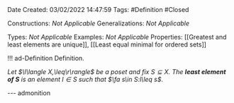 <br />
<br />

Date Created: 03/02/2022 14:47:59
Tags: #Definition #Closed 

Constructions: _Not Applicable_
Generalizations: _Not Applicable_

Types: _Not Applicable_
Examples: _Not Applicable_
Properties: [[Greatest and least elements are unique]], [[Least equal minimal for ordered sets]]

!!! ad-Definition Definition.

_Let $\l\langle X,\leq\r\rangle$ be a poset and fix $S\subseteq X$. The **least element of $S$** is an element $l\in S$ such that $\fa s\in S:l\leq s$._

--- admonition
